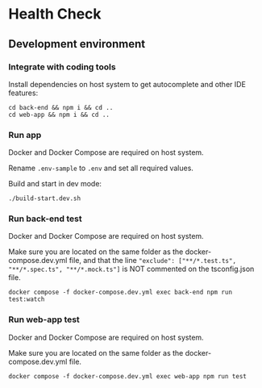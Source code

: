 # Health Check

## Development environment

### Integrate with coding tools

Install dependencies on host system to get autocomplete and other IDE features:

```
cd back-end && npm i && cd ..
cd web-app && npm i && cd ..
```

### Run app

Docker and Docker Compose are required on host system.

Rename `.env-sample` to `.env` and set all required values.

Build and start in dev mode:

```
./build-start.dev.sh
```

### Run back-end test

Docker and Docker Compose are required on host system.

Make sure you are located on the same folder as the docker-compose.dev.yml file, and that the line `"exclude": ["**/*.test.ts", "**/*.spec.ts", "**/*.mock.ts"]` is NOT commented on the tsconfig.json file.

```
docker compose -f docker-compose.dev.yml exec back-end npm run test:watch
```

### Run web-app test

Docker and Docker Compose are required on host system.

Make sure you are located on the same folder as the docker-compose.dev.yml file.

```
docker compose -f docker-compose.dev.yml exec web-app npm run test
```
